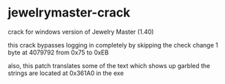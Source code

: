 # jewelrymaster-crack
crack for windows version of Jewelry Master (1.40)

this crack bypasses logging in completely by skipping the check
change 1 byte at 4079792 from 0x75 to 0xEB

also, this patch translates some of the text which shows up garbled
the strings are located at 0x361A0 in the exe

